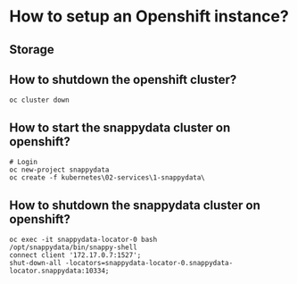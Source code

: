 # How to setup an Openshift instance?

## Storage

## How to shutdown the openshift cluster?

```
oc cluster down
```

## How to start the snappydata cluster on openshift?

```
# Login
oc new-project snappydata
oc create -f kubernetes\02-services\1-snappydata\
```

## How to shutdown the snappydata cluster on openshift?

```
oc exec -it snappydata-locator-0 bash
/opt/snappydata/bin/snappy-shell
connect client '172.17.0.7:1527';
shut-down-all -locators=snappydata-locator-0.snappydata-locator.snappydata:10334;
```
